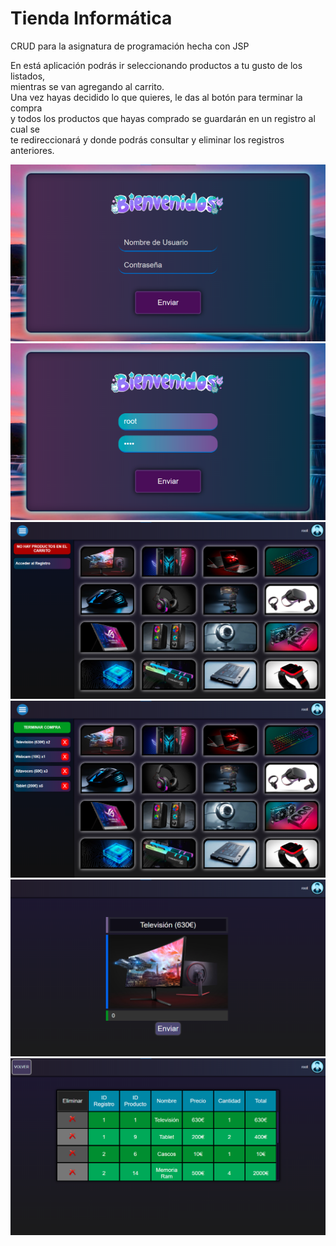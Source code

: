 # Tienda Informática
CRUD para la asignatura de programación hecha con JSP


En está aplicación podrás ir seleccionando productos a tu gusto de los listados,
<br>mientras se van agregando al carrito.
<br>Una vez hayas decidido lo que quieres, le das al botón para terminar la compra
<br>y todos los productos que hayas comprado se guardarán en un registro al cual se
<br>te redireccionará y donde podrás consultar y eliminar los registros anteriores.

<img src="Capturas/login.png">
<img src="Capturas/login root.png">
<img src="Capturas/session sin carrito.png">
<img src="Capturas/session con carrito.png">
<img src="Capturas/agregaProducto.png">
<img src="Capturas/table.png">

